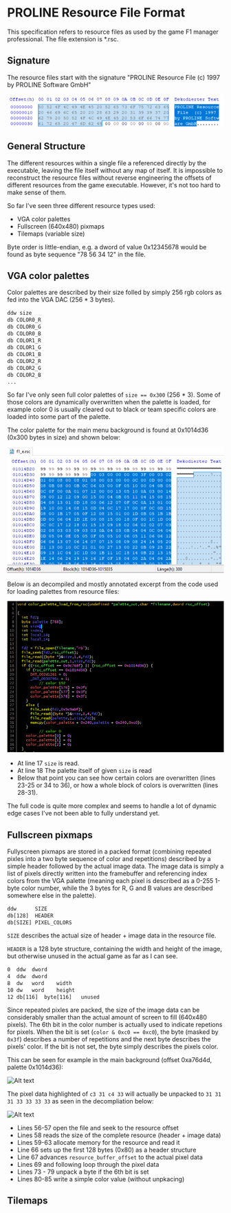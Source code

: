 # PROLINE Resource File Format

This specification refers to resource files as used by the game F1 manager professional. The file extension is *.rsc.

## Signature

The resource files start with the signature "PROLINE Resource File  (c) 1997 by PROLINE Software GmbH"

![Alt text](signature.png?raw=true "Signature")

## General Structure

The different resources within a single file a referenced directly by the executable, leaving the file itself without any
map of itself. It is impossible to reconstruct the resource files without reverse engineering the offsets of different resources from the game executable. However, it's not too hard to make sense of them.

So far I've seen three different resource types used:

* VGA color palettes
* Fullscreen (640x480) pixmaps
* Tilemaps (variable size)

Byte order is little-endian, e.g. a dword of value 0x12345678 would be found as byte sequence "78 56 34 12" in the file.

## VGA color palettes

Color palettes are described by their size folled by simply 256 rgb colors as fed into the VGA DAC (256 * 3 bytes).

```
ddw size
db COLOR0_R
db COLOR0_G
db COLOR0_B
db COLOR1_R
db COLOR1_G
db COLOR1_B
db COLOR2_R
db COLOR2_G
db COLOR2_B
...
```

So far I've only seen full color palettes of ```size == 0x300``` (256 * 3). Some of those colors are dynamically overwritten when the palette is loaded, for example color 0  is usually cleared out to black or team specific colors are loaded into some part of the palette.

The color palette for the main menu background is found at 0x1014d36 (0x300 bytes in size) and shown below:

![Alt text](palette.png?raw=true "Palette")

Below is an decompiled and mostly annotated excerpt from the code used for loading palettes from resource files:

![Alt text](palette_code.png?raw=true "Palette Loading Code")

- At line 17 ```size``` is read.
- At line 18 The palette itself of given ```size``` is read
- Below that point you can see how certain colors are overwritten (lines 23-25 or 34 to 36), or how a whole block of colors is overwritten (lines 28-31).

The full code is quite more complex and seems to handle a lot of dynamic edge cases I've not been able to fully understand yet.

## Fullscreen pixmaps

Fullyscreen pixmaps are stored in a packed format (combining repeated pixles into a two byte sequence of color and repetitions) described by a simple header followed by the actual image data. The image data is simply a list of pixels directly written into the framebuffer and referencing index colors from the VGA palette (meaning each pixel is described as a 0-255 1-byte color number, while the 3 bytes for R, G and B values are described somewhere else in the palette).

```
ddw      SIZE
db[128]  HEADER
db[SIZE] PIXEL_COLORS
```

```SIZE``` describes the actual size of header + image data in the resource file. 

```HEADER``` is a 128 byte structure, containing the width and height of the image, but otherwise unused in the actual game as far as I can see.

```
0  ddw	dword		
4  ddw	dword		
8  dw	word	width	
10 dw	word	height	
12 db[116]	byte[116]	unused
```

Since repeated pixles are packed, the size of the image data can be considerably smaller than
the actual amount of screen to fill (640x480 pixels). The 6th bit in the color number is actually used to indicate repetions for pixels. When the bit is set (```color & 0xc0 == 0xc0```), the byte (masked by ```0x3f```) describes a number of repetitions and the next byte describes the pixels' color. If the bit is not set, the byte simply describes the pixels color.

This can be seen for example in the main background (offset 0xa76d4d, palette 0x1014d36):

![Alt text](fullscreen_packing.png?raw=true "Fullscreen Packing")

The pixel data highlighted of ```c3 31 c4 33``` will actually be unpacked to ```31 31 31 33 33 33 33``` as seen in the decompliation below:

![Alt text](fullscreen_code.png?raw=true "Fullscreen Image Loading Code")

- Lines 56-57 open the file and seek to the resource offset
- Lines 58 reads the size of the complete resource (header + image data)
- Lines 59-63 allocate memory for the resource and read it
- Line 66 sets up the first 128 bytes (0x80) as a header structure
- Line 67 advances ```resource_buffer_offset``` to the actual pixel data
- Lines 69 and following loop through the pixel data
- Lines 73 - 79 unpack a byte if the 6th bit is set
- Lines 80-85 write a simple color value (without unpkacing)

## Tilemaps


